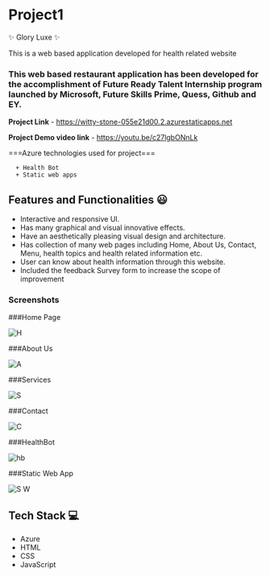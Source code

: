 # Project1
✨ Glory Luxe ✨

This is a web based application developed for health related website

### This web based restaurant application has been developed for the accomplishment of Future Ready Talent Internship program launched by Microsoft, Future Skills Prime, Quess, Github and EY.


**Project Link** - https://witty-stone-055e21d00.2.azurestaticapps.net



**Project Demo video link** - https://youtu.be/c27lgbONnLk


===Azure technologies used for project===
      
      + Health Bot
      + Static web apps


## Features and Functionalities 😃

- Interactive and responsive UI.
- Has many graphical and visual innovative effects.
- Have an aesthetically pleasing visual design and architecture.
- Has collection of many web pages including Home, About Us, Contact, Menu, health topics and health related information etc.
- User can know about health information through this website.
- Included the feedback Survey form to increase the scope of improvement 

### Screenshots
###Home Page


![H](https://user-images.githubusercontent.com/111440383/201911059-5043ff2b-099d-49f8-a17f-d796a36efdba.jpg)



###About Us


![A](https://user-images.githubusercontent.com/111440383/201910825-a25f65fa-cfc4-484c-84a0-d46008bb0db0.jpg)



###Services


![S](https://user-images.githubusercontent.com/111440383/201910857-88cb00c7-2733-4f1b-a257-dd9420537898.jpg)


###Contact


![C](https://user-images.githubusercontent.com/111440383/201910893-a1e193e2-e719-4d3f-aa0b-a1113b939054.jpg)



###HealthBot

![hb](https://user-images.githubusercontent.com/111440383/201910916-5c6a1fa6-8478-4f7c-ae2c-def21e3bcb83.jpg)


###Static Web App


![S W](https://user-images.githubusercontent.com/111440383/201925795-1b61f1c5-34d9-41ae-890e-0553ddc75a75.jpg)

 
 
## Tech Stack 💻

- Azure
- HTML
- CSS
- JavaScript
